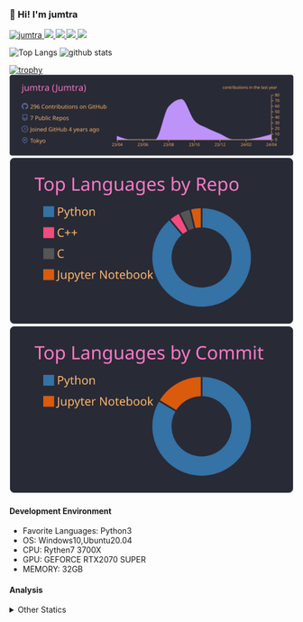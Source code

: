 ### 👋 Hi! I'm jumtra
<p align="left"> 
  <a href="https://github.com/jumtra/jumtra/">
    <img src="https://komarev.com/ghpvc/?username=jumtra" alt="jumtra" />
  </a>
  <a href="http://twitter.com/Jumtra1">
    <img height="20" src="https://img.shields.io/twitter/follow/Jumtra1?label=Twitter&logo=twitter&style=flat" />
  </a>
  <a href="https://github.com/jumtra">
    <img height="20" src="https://img.shields.io/github/followers/jumtra?label=follow&logo=github&style=flat" />
  </a>
  <a href="http://qiita.com/Jumtra">
    <img height="20" src="https://qiita-badge.apiapi.app/s/Jumtra/posts.svg" />
  </a>
  <a href="http://qiita.com/Jumtra">
    <img height="20" src="https://qiita-badge.apiapi.app/s/Jumtra/contributions.svg" />
  </a>
</p>

<p align="left"> 
  <img alt="Top Langs" height="150px" src="https://github-readme-stats.vercel.app/api/top-langs/?username=jumtra&layout=compact&count_private=true&show_icons=true&show_icons=true&theme=onedark" />
  <img alt="github stats" height="150px" src="https://github-readme-stats.vercel.app/api?username=jumtra&count_private=true&show_icons=true&show_icons=true&theme=onedark" />
</p>

[![trophy](https://github-profile-trophy.vercel.app/?username=jumtra&theme=gruvbox)](https://github.com/ryo-ma/github-profile-trophy)
[![](https://raw.githubusercontent.com/jumtra/jumtra/master/profile-summary-card-output/dracula/0-profile-details.svg)](https://github.com/vn7n24fzkq/github-profile-summary-cards)
[![](https://raw.githubusercontent.com/jumtra/jumtra/master/profile-summary-card-output/dracula/1-repos-per-language.svg)](https://github.com/vn7n24fzkq/github-profile-summary-cards)
[![](https://raw.githubusercontent.com/jumtra/jumtra/master/profile-summary-card-output/dracula/2-most-commit-language.svg)](https://github.com/vn7n24fzkq/github-profile-summary-cards)


#### Development Environment

- Favorite Languages: Python3
- OS: Windows10,Ubuntu20.04
- CPU: Rythen7 3700X
- GPU: GEFORCE RTX2070 SUPER
- MEMORY: 32GB

#### Analysis
<details>
  <summary>Other Statics</summary>
<!--START_SECTION:waka-->
![Code Time](http://img.shields.io/badge/Code%20Time-332%20hrs%2051%20mins-blue)

![Profile Views](http://img.shields.io/badge/Profile%20Views-0-blue)

**🐱 My GitHub Data** 

> 📦 405.0 kB Used in GitHub's Storage 
 > 
> 🏆 0 Contributions in the Year 2024
 > 
> 💼 Opted to Hire
 > 
> 📜 10 Public Repositories 
 > 
> 🔑 23 Private Repositories 
 > 
**I'm an Early 🐤** 

```text
🌞 Morning                99 commits          ████░░░░░░░░░░░░░░░░░░░░░   17.55 % 
🌆 Daytime                210 commits         █████████░░░░░░░░░░░░░░░░   37.23 % 
🌃 Evening                226 commits         ██████████░░░░░░░░░░░░░░░   40.07 % 
🌙 Night                  29 commits          █░░░░░░░░░░░░░░░░░░░░░░░░   05.14 % 
```
📅 **I'm Most Productive on Wednesday** 

```text
Monday                   78 commits          ███░░░░░░░░░░░░░░░░░░░░░░   13.83 % 
Tuesday                  92 commits          ████░░░░░░░░░░░░░░░░░░░░░   16.31 % 
Wednesday                103 commits         █████░░░░░░░░░░░░░░░░░░░░   18.26 % 
Thursday                 72 commits          ███░░░░░░░░░░░░░░░░░░░░░░   12.77 % 
Friday                   62 commits          ███░░░░░░░░░░░░░░░░░░░░░░   10.99 % 
Saturday                 100 commits         ████░░░░░░░░░░░░░░░░░░░░░   17.73 % 
Sunday                   57 commits          ███░░░░░░░░░░░░░░░░░░░░░░   10.11 % 
```


📊 **This Week I Spent My Time On** 

```text
🕑︎ Time Zone: Asia/Tokyo

💬 Programming Languages: 
Terraform                13 hrs 7 mins       ███████████████████░░░░░░   77.88 % 
Python                   1 hr 9 mins         ██░░░░░░░░░░░░░░░░░░░░░░░   06.85 % 
Bash                     42 mins             █░░░░░░░░░░░░░░░░░░░░░░░░   04.25 % 
YAML                     41 mins             █░░░░░░░░░░░░░░░░░░░░░░░░   04.09 % 
Text                     33 mins             █░░░░░░░░░░░░░░░░░░░░░░░░   03.35 % 

🔥 Editors: 
VS Code                  16 hrs 50 mins      █████████████████████████   100.00 % 

🐱‍💻 Projects: 
geekly-llm-job-offer     16 hrs 6 mins       ████████████████████████░   95.66 % 
randstad-llm-job-offer   43 mins             █░░░░░░░░░░░░░░░░░░░░░░░░   04.34 % 

💻 Operating System: 
Windows                  16 hrs 50 mins      █████████████████████████   100.00 % 
```

**I Mostly Code in Python** 

```text
Python                   29 repos            ██████████████████████░░░   87.88 % 
Jupyter Notebook         2 repos             ██░░░░░░░░░░░░░░░░░░░░░░░   06.06 % 
C                        1 repo              █░░░░░░░░░░░░░░░░░░░░░░░░   03.03 % 
C++                      1 repo              █░░░░░░░░░░░░░░░░░░░░░░░░   03.03 % 
```



**Timeline**

![Lines of Code chart](https://raw.githubusercontent.com/jumtra/jumtra/master/assets/bar_graph.png)


 Last Updated on 25/04/2024 19:33:25 UTC
<!--END_SECTION:waka-->
 </details>
